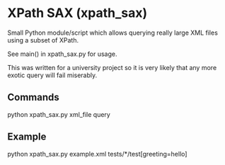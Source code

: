 XPath SAX (xpath_sax)
=========

Small Python module/script which allows querying really large XML files using a subset of XPath.

See main() in xpath_sax.py for usage.

This was written for a university project so it is very likely that any more exotic query will fail miserably.

Commands
------
python xpath_sax.py xml_file query

Example
------
python xpath_sax.py example.xml tests/*/test[greeting=hello]
